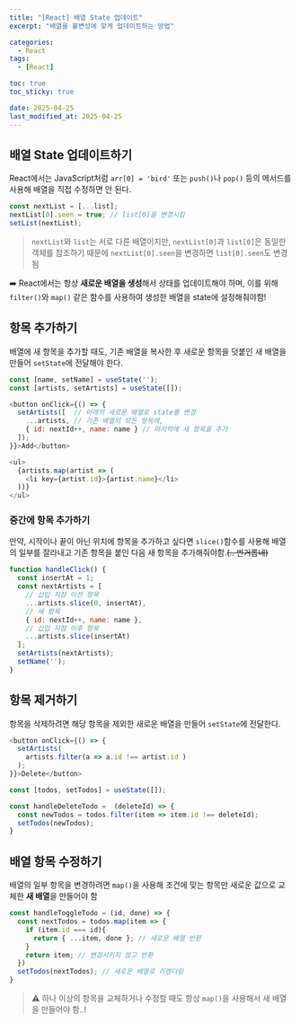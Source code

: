 ```yaml
---
title: "[React] 배열 State 업데이트"
excerpt: "배열을 불변성에 맞게 업데이트하는 방법"

categories:
  - React
tags:
  - [React]

toc: true
toc_sticky: true

date: 2025-04-25
last_modified_at: 2025-04-25
---
```


## 배열 State 업데이트하기
React에서는 JavaScript처럼 `arr[0] = 'bird'` 또는 `push()`나 `pop()` 등의 메서드를 사용해 배열을 직접 수정하면 안 된다.


```js
const nextList = [...list];
nextList[0].seen = true; // list[0]을 변경시킴
setList(nextList);
```

> `nextList`와 `list`는 서로 다른 배열이지만, `nextList[0]`과 `list[0]`은 동일한 객체를 참조하기 때문에 `nextList[0].seen`을 변경하면 `list[0].seen`도 변경됨
   
➡️ React에서는 항상 **새로운 배열을 생성**해서 상태를 업데이트해야 하며, 이를 위해 `filter()`와 `map()` 같은 함수를 사용하여 생성한 배열을 state에 설정해줘야함!
   
## 항목 추가하기
배열에 새 항목을 추가할 때도, 기존 배열을 복사한 후 새로운 항목을 덧붙인 새 배열을 만들어 `setState`에 전달해야 한다.
```js
const [name, setName] = useState('');
const [artists, setArtists] = useState([]);
```

```js
<button onClick={() => {
  setArtists([  // 아래의 새로운 배열로 state를 변경
    ...artists, // 기존 배열의 모든 항목에,
    { id: nextId++, name: name } // 마지막에 새 항목을 추가
  ]);
}}>Add</button>

<ul>
  {artists.map(artist => (
    <li key={artist.id}>{artist.name}</li>
  ))}
</ul>
```
   
### 중간에 항목 추가하기   
만약, 시작이나 끝이 아닌 위치에 항목을 추가하고 싶다면 `slice()`함수를 사용해 배열의 일부를 잘라내고 기존 항목을 붙인 다음 새 항목을 추가해줘야함.~~(.. 번거롭네)~~
```js
function handleClick() {
  const insertAt = 1; 
  const nextArtists = [
    // 삽입 지점 이전 항목
    ...artists.slice(0, insertAt),
    // 새 항목
    { id: nextId++, name: name },
    // 삽입 지점 이후 항목
    ...artists.slice(insertAt)
  ];
  setArtists(nextArtists);
  setName('');
}
```
   
## 항목 제거하기
항목을 삭제하려면 해당 항목을 제외한 새로운 배열을 만들어 `setState`에 전달한다.
```js
<button onClick={() => {
  setArtists(
    artists.filter(a => a.id !== artist.id )
  );
}}>Delete</button>
```

```js
const [todos, setTodos] = useState([]);

const handleDeleteTodo =  (deleteId) => {
  const newTodos = todos.filter(item => item.id !== deleteId);
  setTodos(newTodos);
}
```
   
## 배열 항목 수정하기
배열의 일부 항목을 변경하려면 `map()`을 사용해 조건에 맞는 항목만 새로운 값으로 교체한 **새 배열**을 만들어야 함
```js
const handleToggleTodo = (id, done) => {
  const nextTodos = todos.map(item => {
    if (item.id === id){
      return { ...item, done }; // 새로운 배열 반환
    }
    return item; // 변경시키지 않고 반환
  })
  setTodos(nextTodos); // 새로운 배열로 리렌더링
}
```
   
> ⚠️ 하나 이상의 항목을 교체하거나 수정할 때도 항상 `map()`을 사용해서 새 배열을 만들어야 함..!
   
